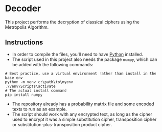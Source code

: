 # Decoder
This project performs the decryption of classical ciphers using the Metropolis Algorithm.
## Instructions
* In order to compile the files, you'll need to have [Python](https://www.python.org/downloads/) installed.
* The script used in this project also needs the package `numpy`, which can be added with the following commands:
```
# Best practice, use a virtual environment rather than install in the base env
python -m venv c:\path\to\myenv
.\venv\Scripts\activate
# The actual install command
pip install numpy
```
* The repository already has a probability matrix file and some encoded texts to run as an example.
* The script should work with any encrypted text, as long as the cipher used to encrypt it was a simple substitution cipher, transposition cipher or substitution-plus-transposition product cipher.
